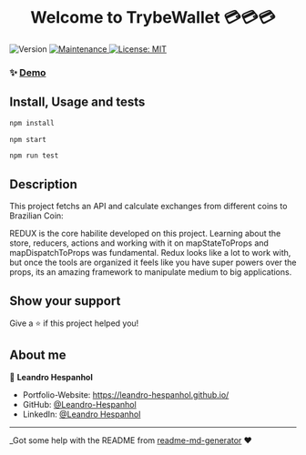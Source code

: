 <h1 align="center">Welcome to TrybeWallet 💳💳💳</h1>
<p>
  <img alt="Version" src="https://img.shields.io/badge/version-1.0.0-blue.svg?cacheSeconds=2592000" />
  <a href="https://github.com/Leandro-Hespanhol/TrybeWallet/graphs/commit-activity" target="_blank">
    <img alt="Maintenance" src="https://img.shields.io/badge/Maintained%3F-yes-green.svg" />
  </a>
  <a href="https://github.com/Leandro-Hespanhol/TrybeWallet/blob/master/LICENSE" target="_blank">
    <img alt="License: MIT" src="https://img.shields.io/github/license/Leandro-Hespanhol/TrybeWallet" />
  </a>
</p>

### ✨ [Demo](https://leandro-hespanhol.github.io/TrybeWallet/)

## Install, Usage and tests

```sh
npm install
```

```sh
npm start
```

```sh
npm run test
```
## Description

This project fetchs an API and calculate exchanges from different coins to Brazilian Coin:

REDUX is the core habilite developed on this project. Learning about the store, reducers, actions and working with it on mapStateToProps and mapDispatchToProps was fundamental. Redux looks like a lot to work with, but once the tools are organized it feels like you have super powers over the props, its an amazing framework to manipulate medium to big applications.

## Show your support

Give a ⭐️ if this project helped you!

## About me

👤 **Leandro Hespanhol**

* Portfolio-Website: https://leandro-hespanhol.github.io/
* GitHub: [@Leandro-Hespanhol](https://github.com/Leandro-Hespanhol)
* LinkedIn: [@Leandro Hespanhol](https://www.linkedin.com/in/leandro-jos%C3%A9-ferreira-hespanhol-91b3a2136/)

***
_Got some help with the README from [readme-md-generator](https://github.com/kefranabg/readme-md-generator) ❤️ 